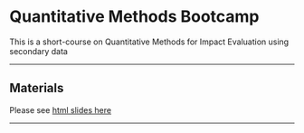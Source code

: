 # Quantitative Methods Bootcamp

This is a short-course on Quantitative Methods for Impact Evaluation using secondary data

---

## Materials

Please see [html slides here](https://ruettenauer.github.io/impact_evaluation/)

---
